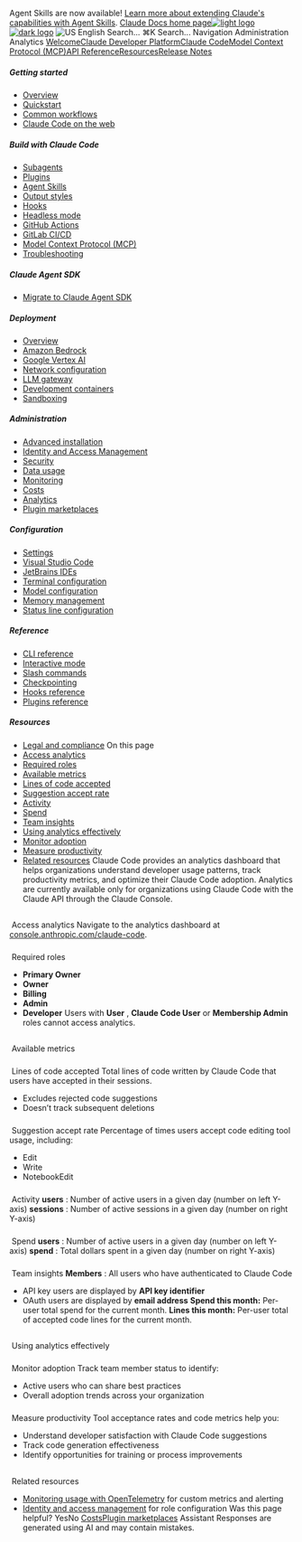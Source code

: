 Agent Skills are now available! [Learn more about extending Claude's capabilities with Agent Skills](/en/docs/agents-and-tools/agent-skills/overview).
[Claude Docs home page![light logo](https://mintcdn.com/anthropic-claude-docs/DcI2Ybid7ZEnFaf0/logo/light.svg?fit=max&auto=format&n=DcI2Ybid7ZEnFaf0&q=85&s=c877c45432515ee69194cb19e9f983a2)![dark logo](https://mintcdn.com/anthropic-claude-docs/DcI2Ybid7ZEnFaf0/logo/dark.svg?fit=max&auto=format&n=DcI2Ybid7ZEnFaf0&q=85&s=f5bb877be0cb3cba86cf6d7c88185216)](/)
![US](https://d3gk2c5xim1je2.cloudfront.net/flags/US.svg)
English
Search...
⌘K
Search...
Navigation
Administration
Analytics
[Welcome](/en/home)[Claude Developer Platform](/en/docs/intro)[Claude Code](/en/docs/claude-code/overview)[Model Context Protocol (MCP)](/en/docs/mcp)[API Reference](/en/api/messages)[Resources](/en/resources/overview)[Release Notes](/en/release-notes/overview)
##### Getting started
 * [Overview](/en/docs/claude-code/overview)
 * [Quickstart](/en/docs/claude-code/quickstart)
 * [Common workflows](/en/docs/claude-code/common-workflows)
 * [Claude Code on the web](/en/docs/claude-code/claude-code-on-the-web)
##### Build with Claude Code
 * [Subagents](/en/docs/claude-code/sub-agents)
 * [Plugins](/en/docs/claude-code/plugins)
 * [Agent Skills](/en/docs/claude-code/skills)
 * [Output styles](/en/docs/claude-code/output-styles)
 * [Hooks](/en/docs/claude-code/hooks-guide)
 * [Headless mode](/en/docs/claude-code/headless)
 * [GitHub Actions](/en/docs/claude-code/github-actions)
 * [GitLab CI/CD](/en/docs/claude-code/gitlab-ci-cd)
 * [Model Context Protocol (MCP)](/en/docs/claude-code/mcp)
 * [Troubleshooting](/en/docs/claude-code/troubleshooting)
##### Claude Agent SDK
 * [Migrate to Claude Agent SDK](/en/docs/claude-code/sdk/migration-guide)
##### Deployment
 * [Overview](/en/docs/claude-code/third-party-integrations)
 * [Amazon Bedrock](/en/docs/claude-code/amazon-bedrock)
 * [Google Vertex AI](/en/docs/claude-code/google-vertex-ai)
 * [Network configuration](/en/docs/claude-code/network-config)
 * [LLM gateway](/en/docs/claude-code/llm-gateway)
 * [Development containers](/en/docs/claude-code/devcontainer)
 * [Sandboxing](/en/docs/claude-code/sandboxing)
##### Administration
 * [Advanced installation](/en/docs/claude-code/setup)
 * [Identity and Access Management](/en/docs/claude-code/iam)
 * [Security](/en/docs/claude-code/security)
 * [Data usage](/en/docs/claude-code/data-usage)
 * [Monitoring](/en/docs/claude-code/monitoring-usage)
 * [Costs](/en/docs/claude-code/costs)
 * [Analytics](/en/docs/claude-code/analytics)
 * [Plugin marketplaces](/en/docs/claude-code/plugin-marketplaces)
##### Configuration
 * [Settings](/en/docs/claude-code/settings)
 * [Visual Studio Code](/en/docs/claude-code/vs-code)
 * [JetBrains IDEs](/en/docs/claude-code/jetbrains)
 * [Terminal configuration](/en/docs/claude-code/terminal-config)
 * [Model configuration](/en/docs/claude-code/model-config)
 * [Memory management](/en/docs/claude-code/memory)
 * [Status line configuration](/en/docs/claude-code/statusline)
##### Reference
 * [CLI reference](/en/docs/claude-code/cli-reference)
 * [Interactive mode](/en/docs/claude-code/interactive-mode)
 * [Slash commands](/en/docs/claude-code/slash-commands)
 * [Checkpointing](/en/docs/claude-code/checkpointing)
 * [Hooks reference](/en/docs/claude-code/hooks)
 * [Plugins reference](/en/docs/claude-code/plugins-reference)
##### Resources
 * [Legal and compliance](/en/docs/claude-code/legal-and-compliance)
On this page
 * [Access analytics](#access-analytics)
 * [Required roles](#required-roles)
 * [Available metrics](#available-metrics)
 * [Lines of code accepted](#lines-of-code-accepted)
 * [Suggestion accept rate](#suggestion-accept-rate)
 * [Activity](#activity)
 * [Spend](#spend)
 * [Team insights](#team-insights)
 * [Using analytics effectively](#using-analytics-effectively)
 * [Monitor adoption](#monitor-adoption)
 * [Measure productivity](#measure-productivity)
 * [Related resources](#related-resources)
Claude Code provides an analytics dashboard that helps organizations understand developer usage patterns, track productivity metrics, and optimize their Claude Code adoption.
Analytics are currently available only for organizations using Claude Code with the Claude API through the Claude Console.
## 
[​](#access-analytics)
Access analytics
Navigate to the analytics dashboard at [console.anthropic.com/claude-code](https://console.anthropic.com/claude-code).
### 
[​](#required-roles)
Required roles
 * **Primary Owner**
 * **Owner**
 * **Billing**
 * **Admin**
 * **Developer**
Users with **User** , **Claude Code User** or **Membership Admin** roles cannot access analytics.
## 
[​](#available-metrics)
Available metrics
### 
[​](#lines-of-code-accepted)
Lines of code accepted
Total lines of code written by Claude Code that users have accepted in their sessions.
 * Excludes rejected code suggestions
 * Doesn’t track subsequent deletions
### 
[​](#suggestion-accept-rate)
Suggestion accept rate
Percentage of times users accept code editing tool usage, including:
 * Edit
 * Write
 * NotebookEdit
### 
[​](#activity)
Activity
**users** : Number of active users in a given day (number on left Y-axis) **sessions** : Number of active sessions in a given day (number on right Y-axis)
### 
[​](#spend)
Spend
**users** : Number of active users in a given day (number on left Y-axis) **spend** : Total dollars spent in a given day (number on right Y-axis)
### 
[​](#team-insights)
Team insights
**Members** : All users who have authenticated to Claude Code
 * API key users are displayed by **API key identifier**
 * OAuth users are displayed by **email address**
**Spend this month:** Per-user total spend for the current month. **Lines this month:** Per-user total of accepted code lines for the current month.
## 
[​](#using-analytics-effectively)
Using analytics effectively
### 
[​](#monitor-adoption)
Monitor adoption
Track team member status to identify:
 * Active users who can share best practices
 * Overall adoption trends across your organization
### 
[​](#measure-productivity)
Measure productivity
Tool acceptance rates and code metrics help you:
 * Understand developer satisfaction with Claude Code suggestions
 * Track code generation effectiveness
 * Identify opportunities for training or process improvements
## 
[​](#related-resources)
Related resources
 * [Monitoring usage with OpenTelemetry](/en/docs/claude-code/monitoring-usage) for custom metrics and alerting
 * [Identity and access management](/en/docs/claude-code/iam) for role configuration
Was this page helpful?
YesNo
[Costs](/en/docs/claude-code/costs)[Plugin marketplaces](/en/docs/claude-code/plugin-marketplaces)
Assistant
Responses are generated using AI and may contain mistakes.